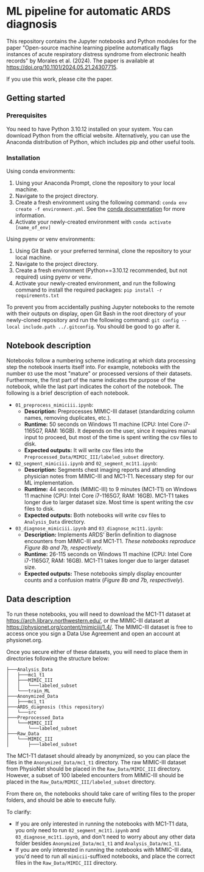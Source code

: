 # ML pipeline for automatic ARDS diagnosis  

This repository contains the Jupyter notebooks and Python modules for the paper "Open-source machine learning pipeline automatically flags instances of acute respiratory distress syndrome from electronic health records" by Morales et al. (2024). The paper is available at <https://doi.org/10.1101/2024.05.21.24307715>.  

If you use this work, please cite the paper.

## Getting started

### Prerequisites  

You need to have Python 3.10.12 installed on your system. You can download Python from the official website. Alternatively, you can use the Anaconda distribution of Python, which includes pip and other useful tools.  

### Installation

Using conda environments:

1. Using your Anaconda Prompt, clone the repository to your local machine.
2. Navigate to the project directory.  
3. Create a fresh environment using the following command: `conda env create -f environment.yml`. See the [conda documentation](https://conda.io/projects/conda/en/latest/user-guide/tasks/manage-environments.html#creating-an-environment-from-an-environment-yml-file) for more information.  
4. Activate your newly-created environment with `conda activate [name_of_env]`

Using pyenv or venv environments:  

1. Using Git Bash or your preferred terminal, clone the repository to your local machine.  
2. Navigate to the project directory.
3. Create a fresh environment (Python==3.10.12 recommended, but not required) using pyenv or venv.
4. Activate your newly-created environment, and run the following command to install the required packages: `pip install -r requirements.txt`

To prevent you from accidentally pushing Jupyter notebooks to the remote with their outputs on display, open Git Bash in the root directory of your newly-cloned repository and run the following command: `git config --local include.path ../.gitconfig`. You should be good to go after it.

## Notebook description  

Notebooks follow a numbering scheme indicating at which data processing step the notebook inserts itself into. For example, notebooks with the number `03` use the most "mature" or processed versions of their datasets. Furthermore, the first part of the name indicates the purpose of the notebook, while the last part indicates the cohort of the notebook. The following is a brief description of each notebook.  

- `01_preprocess_mimiciii.ipynb`:  
  - **Description:** Preprocesses MIMIC-III dataset (standardizing column names, removing duplicates, etc.).  
  - **Runtime:** 50 seconds on Windows 11 machine (CPU: Intel Core i7-1165G7, RAM: 16GB). It depends on the user, since it requires manual input to proceed, but most of the time is spent writing the csv files to disk.
  - **Expected outputs:** It will write csv files into the `Preprocessed_Data/MIMIC_III/labeled_subset` directory.
- `02_segment_mimiciii.ipynb` and `02_segment_mc1t1.ipynb`:  
  - **Description:** Segments chest imaging reports and attending physician notes from MIMIC-III and MC1-T1. Necessary step for our ML implementation.  
  - **Runtime:** 44 seconds (MIMIC-III) to 9 minutes (MC1-T1) on Windows 11 machine (CPU: Intel Core i7-1165G7, RAM: 16GB). MC1-T1 takes longer due to larger dataset size. Most time is spent writing the csv files to disk.
  - **Expected outputs:** Both notebooks will write csv files to `Analysis_Data` directory.  
- `03_diagnose_mimiciii.ipynb` and `03_diagnose_mc1t1.ipynb`:  
  - **Description:** Implements ARDS' Berlin definition to diagnose encounters from MIMIC-III and MC1-T1. *These notebooks reproduce Figure 8b and 7b, respectively*.  
  - **Runtime:** 26-115 seconds on Windows 11 machine (CPU: Intel Core i7-1165G7, RAM: 16GB). MC1-T1 takes longer due to larger dataset size.  
  - **Expected outputs:** These notebooks simply display encounter counts and a confusion matrix (*Figure 8b and 7b, respectively*).

## Data description  

To run these notebooks, you will need to download the MC1-T1 dataset at <https://arch.library.northwestern.edu/>, or the MIMIC-III dataset at <https://physionet.org/content/mimiciii/1.4/>. The MIMIC-III dataset is free to access once you sign a Data Use Agreement and open an account at physionet.org.

Once you secure either of these datasets, you will need to place them in directories following the structure below:  

```
├───Analysis_Data
│   ├───mc1_t1
│   ├───MIMIC_III
│   │   └───labeled_subset
│   └───train_ML
├───Anonymized_Data
│   ├───mc1_t1
├───ARDS_diagnosis (this repository)
│   └───src
├───Preprocessed_Data
│   └───MIMIC_III
│       └───labeled_subset
├───Raw_Data
│   └───MIMIC_III
│       ├───labeled_subset
```  

The MC1-T1 dataset should already by anonymized, so you can place the files in the `Anonymized_Data/mc1_t1` directory. The raw MIMIC-III dataset from PhysioNet should be placed in the `Raw_Data/MIMIC_III` directory. However, a subset of 100 labeled encounters from MIMIC-III should be placed in the `Raw_Data/MIMIC_III/labeled_subset` directory.

From there on, the notebooks should take care of writing files to the proper folders, and should be able to execute fully.

To clarify:

- If you are only interested in running the notebooks with MC1-T1 data, you only need to run `02_segment_mc1t1.ipynb` and `03_diagnose_mc1t1.ipynb`, and don't need to worry about any other data folder besides `Anonymized_Data/mc1_t1` and `Analysis_Data/mc1_t1`.  
- If you are only interested in running the notebooks with MIMIC-III data, you'd need to run all `mimicii`-suffixed notebooks, and place the correct files in the `Raw_Data/MIMIC_III` directory.
